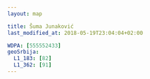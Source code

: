 ```yaml
---
layout: map

title: Šuma Junaković
last_modified_at: 2018-05-19T23:04:04+02:00

WDPA: [555552433]
geoSrbija:
  L1_183: [82]
  L1_362: [91]
---
```

